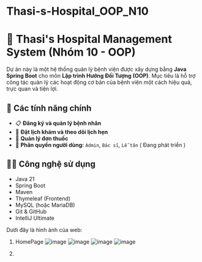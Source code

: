 # Thasi-s-Hospital_OOP_N10

# 🏥 Thasi's Hospital Management System (Nhóm 10 - OOP)

Dự án này là một hệ thống quản lý bệnh viện được xây dựng bằng **Java Spring Boot** cho môn **Lập trình Hướng Đối Tượng (OOP)**. Mục tiêu là hỗ trợ công tác quản lý các hoạt động cơ bản của bệnh viện một cách hiệu quả, trực quan và tiện lợi.

## 🚀 Các tính năng chính

- 📋 **Đăng ký và quản lý bệnh nhân**
- 📅 **Đặt lịch khám và theo dõi lịch hẹn**
- 💊 **Quản lý đơn thuốc**
- 👥 **Phân quyền người dùng:** `Admin`, `Bác sĩ`, `Lễ tân` ( Đang phát triển )

## 🧑‍💻 Công nghệ sử dụng

- Java 21
- Spring Boot
- Maven
- Thymeleaf (Frontend)
- MySQL (hoặc MariaDB)
- Git & GitHub
- IntelliJ Ultimate

Dưới đây là hình ảnh của web:
1. HomePage
![image](https://github.com/user-attachments/assets/8ad99426-1acc-4789-8252-88638aa8ddad)
![image](https://github.com/user-attachments/assets/e023a6eb-ff32-4d1b-8080-83b5d0c50741)
![image](https://github.com/user-attachments/assets/1ec7b52b-8d76-44e0-a111-0e8b3981b7f4)
![image](https://github.com/user-attachments/assets/76acd417-522f-4a5c-8f98-62ce278745c2)

2. 
